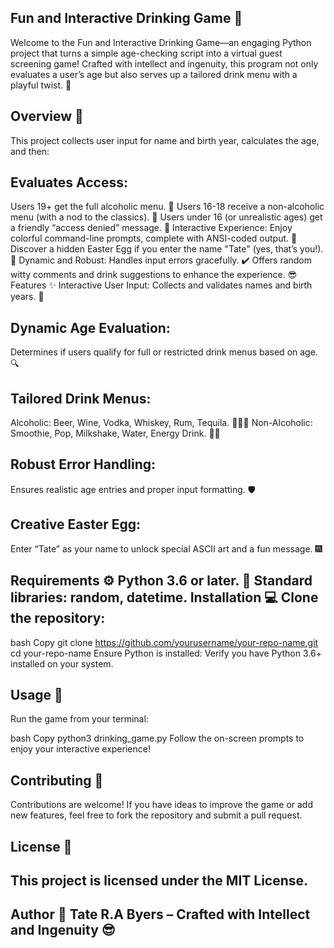 Fun and Interactive Drinking Game 🍻
--------------------------------------
Welcome to the Fun and Interactive Drinking Game—an engaging Python project that turns a simple age-checking script into a virtual guest screening game! Crafted with intellect and ingenuity, this program not only evaluates a user’s age but also serves up a tailored drink menu with a playful twist. 🎉

Overview 👀
---------------------------------------
This project collects user input for name and birth year, calculates the age, and then:

Evaluates Access:
-----------------------------------------
Users 19+ get the full alcoholic menu. 🍷
Users 16-18 receive a non-alcoholic menu (with a nod to the classics). 🍹
Users under 16 (or unrealistic ages) get a friendly “access denied” message. 🚫
Interactive Experience:
Enjoy colorful command-line prompts, complete with ANSI-coded output. 🌈
Discover a hidden Easter Egg if you enter the name "Tate" (yes, that’s you!). 🥳
Dynamic and Robust:
Handles input errors gracefully. ✔️
Offers random witty comments and drink suggestions to enhance the experience. 😎
Features ✨
Interactive User Input:
Collects and validates names and birth years. 📝

Dynamic Age Evaluation:
----------------------------------------------------
Determines if users qualify for full or restricted drink menus based on age. 🔍

Tailored Drink Menus:
------------------------------------------------------
Alcoholic: Beer, Wine, Vodka, Whiskey, Rum, Tequila. 🍺🍷🥃
Non-Alcoholic: Smoothie, Pop, Milkshake, Water, Energy Drink. 🥤💧

Robust Error Handling:
------------------------------------------------------------
Ensures realistic age entries and proper input formatting. 🛡️

Creative Easter Egg:
-------------------------
Enter “Tate” as your name to unlock special ASCII art and a fun message. 🎆

Requirements ⚙️
Python 3.6 or later. 🐍
Standard libraries: random, datetime.
Installation 💻
Clone the repository:
--------------------------------------------------------------
bash
Copy
git clone https://github.com/yourusername/your-repo-name.git
cd your-repo-name
Ensure Python is installed:
Verify you have Python 3.6+ installed on your system.

Usage 🚀
----------------------------------------------------------
Run the game from your terminal:

bash
Copy
python3 drinking_game.py
Follow the on-screen prompts to enjoy your interactive experience!

Contributing 🤝
---------------------------------------------------------
Contributions are welcome! If you have ideas to improve the game or add new features, feel free to fork the repository and submit a pull request.

License 📝
--------------------------------------------------------------
This project is licensed under the MIT License.
----------------------------------------------------------------
Author 🎩
Tate R.A Byers – Crafted with Intellect and Ingenuity 😎
--------------------------------------------------------------
